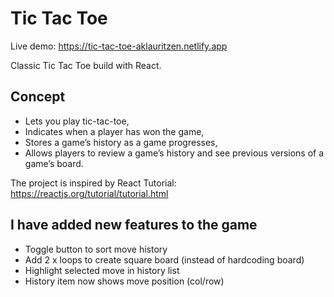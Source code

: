 # Tic Tac Toe
Live demo: https://tic-tac-toe-aklauritzen.netlify.app

Classic Tic Tac Toe build with React.

## Concept
* Lets you play tic-tac-toe,
* Indicates when a player has won the game,
* Stores a game’s history as a game progresses,
* Allows players to review a game’s history and see previous versions of a game’s board.

The project is inspired by React Tutorial: https://reactjs.org/tutorial/tutorial.html

## I have added new features to the game
* Toggle button to sort move history
* Add 2 x loops to create square board (instead of hardcoding board)
* Highlight selected move in history list
* History item now shows move position (col/row)